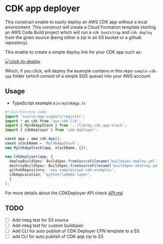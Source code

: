 # CDK app deployer

This construct enable to easily deploy an AWS CDK app without a local environment.
This construct will create a Cloud Formation template starting an AWS Code Build project which will run a `cdk bootstrap` and `cdk deploy` from the given source (being either a zip in an S3 bucket or a github repository).

This enable to create a simple deploy link for your CDK app such as: 

[![click-to-deploy](https://img.shields.io/badge/Click%20to-CDK%20Deploy-blue)](https://console.aws.amazon.com/cloudformation/home#/stacks/new?stackName=click2deploy-controller&templateURL=https://click2deploy-bucket.s3.amazonaws.com/file-asset-prefix/latest/cdk-click2deploy-dev.template.json)

Which, if you click, will deploy the example contains in this repo `sample-cdk-app` folder (which consist of a simple SQS queue) into your AWS account.

## Usage

* TypeScript example `bin/myCdkApp.ts`

```typescript
#!/usr/bin/env node
import 'source-map-support/register';
import * as cdk from 'aws-cdk-lib';
import { MyCdkAppStack } from '../lib/my_cdk_app-stack';
import { CdkDeployer } from 'cdk-deployer';

const app = new cdk.App();
const stackName = 'MyCdkAppStack';
new MyCdkAppStack(app, stackName, {});

new CdkDeployer(app, {
  deployBuildSpec: BuildSpec.fromSourceFilename('buildspec-deploy.yml'),
  destroyBuildSpec: BuildSpec.fromSourceFilename('buildspec-destroy.yml'),
  githubRepository: 'aws-samples/aws-cdk-examples',
  cdkAppLocation: 'python/lambda-layer',
  }
);
```

For more details about the CDKDeployer API check [API.md](./API.md)


## TODO

- [ ] Add integ test for S3 source
- [ ] Add integ test for custom buildspec
- [ ] Add CLI for auto publish of CDK Deployer CFN template to a S3
- [ ] add CLI for auto publish of CDK app zip to S3